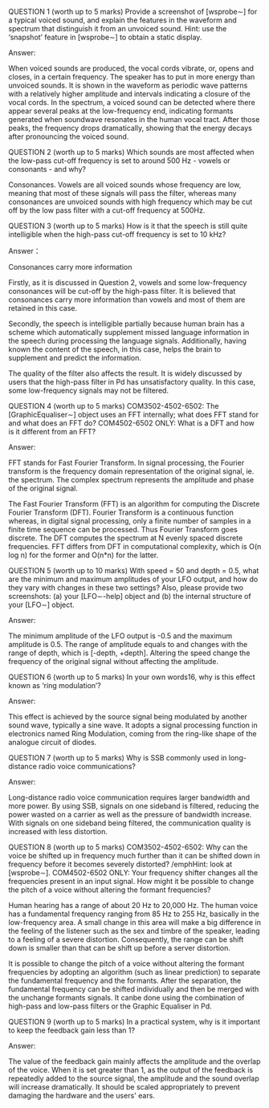 QUESTION 1 (worth up to 5 marks)
Provide a screenshot of [wsprobe∼] for a typical voiced sound, and explain the features
in the waveform and spectrum that distinguish it from an unvoiced sound. Hint: use the
‘snapshot’ feature in [wsprobe∼] to obtain a static display.

Answer:

When voiced sounds are produced, the vocal cords vibrate, or, opens and closes, in a certain frequency. The speaker has to put in more energy than unvoiced sounds. It is shown in the waveform as periodic wave patterns with a relatively higher amplitude and intervals indicating a closure of the vocal cords. In the spectrum, a voiced sound can be detected where there appear several peaks at the low-frequency end, indicating formants generated when soundwave resonates in the human vocal tract. After those peaks, the frequency drops dramatically, showing that the energy decays after pronouncing the voiced sound.

QUESTION 2 (worth up to 5 marks)
Which sounds are most affected when the low-pass cut-off frequency is set to around 500
Hz - vowels or consonants - and why?

Consonances. Vowels are all voiced sounds whose frequency are low, meaning that most of these signals will pass the filter, whereas many consonances are unvoiced sounds with high frequency which may be cut off by the low pass filter with a cut-off frequency at 500Hz.

QUESTION 3 (worth up to 5 marks)
How is it that the speech is still quite intelligible when the high-pass cut-off frequency is set to 10 kHz?

Answer：

Consonances carry more information 

Firstly, as it is discussed in Question 2, vowels and some low-frequency consonances will be cut-off by the high-pass filter. It is believed that consonances carry more information than vowels and most of them are retained in this case.

Secondly, the speech is intelligible partially because human brain has a scheme which automatically supplement missed language information in the speech during processing the language signals. Additionally, having known the content of the speech, in this case,  helps the brain to supplement and predict the information.

The quality of the filter also affects the result. It is widely discussed by users that the high-pass filter in Pd has unsatisfactory quality. In this case, some low-frequency signals may not be filtered.

QUESTION 4 (worth up to 5 marks)
COM3502-4502-6502: The [GraphicEqualiser∼] object uses an FFT internally; what does FFT stand for and what does an FFT do?
COM4502-6502 ONLY: What is a DFT and how is it different from an FFT?

Answer: 

FFT stands for Fast Fourier Transform. In signal processing, the Fourier transform is the frequency domain representation of the original signal, ie. the spectrum. The complex spectrum represents the amplitude and phase of the original signal. 

The Fast Fourier Transform (FFT) is an algorithm for computing the Discrete Fourier Transform (DFT). Fourier Transform is a continuous function whereas, in digital signal processing, only a finite number of samples in a finite time sequence can be processed. Thus Fourier Transform goes discrete. The DFT computes the spectrum at N evenly spaced discrete frequencies. FFT differs from DFT in computational complexity, which is O(n log n) for the former and O(n*n) for the latter.



QUESTION 5 (worth up to 10 marks)
With speed = 50 and depth = 0.5, what are the minimum and maximum amplitudes of your LFO output, and how do they vary with changes in these two settings? Also, please provide two screenshots: (a) your [LFO∼-help] object and (b) the internal structure of your [LFO∼] object.

Answer:

The minimum amplitude of the LFO output  is -0.5 and the maximum amplitude is 0.5. The range of amplitude equals to and changes with the range of depth, which is [-depth, +depth]. Altering the speed change the frequency of the original signal without affecting the amplitude.

QUESTION 6 (worth up to 5 marks)
In your own words16, why is this effect known as ‘ring modulation’?

Answer:

This effect is achieved by the source signal being modulated by another sound wave, typically a sine wave. It adopts a signal processing function in electronics named Ring Modulation, coming from the ring-like shape of the analogue circuit of diodes.

QUESTION 7 (worth up to 5 marks)
Why is SSB commonly used in long-distance radio voice communications?

Answer:

Long-distance radio voice communication requires larger bandwidth and more power. By using SSB, signals on one sideband is filtered, reducing the power wasted on a carrier as well as the pressure of bandwidth increase. With signals on one sideband being filtered, the communication quality is increased with less distortion.

QUESTION 8 (worth up to 5 marks)
COM3502-4502-6502: Why can the voice be shifted up in frequency much further than it can be shifted down in frequency before it becomes severely distorted? /emphHint: look at [wsprobe∼].
COM4502-6502 ONLY: Your frequency shifter changes all the frequencies present in an input signal. How might it be possible to change the pitch of a voice without altering the formant frequencies?

Human hearing has a range of about 20 Hz to 20,000 Hz. The human voice has a fundamental frequency ranging from 85 Hz to 255 Hz, basically in the low-frequency area. A small change in this area will make a big difference in the feeling of the listener such as the sex and timbre of the speaker, leading to a feeling of a severe distortion. Consequently, the range can be shift down is smaller than that can be shift up before a server distortion.

It is possible to change the pitch of a voice without altering the formant frequencies by adopting an algorithm (such as linear prediction) to separate the fundamental frequency and the formants. After the separation, the fundamental frequency can be shifted individually and then be merged with the unchange formants signals. It canbe done using the combination of high-pass and low-pass filters or the Graphic Equaliser in Pd.

QUESTION 9 (worth up to 5 marks)
In a practical system, why is it important to keep the feedback gain less than 1?

Answer:

The value of the feedback gain mainly affects the amplitude and the overlap of the voice. When it is set greater than 1,  as the output of the feedback is repeatedly added to the source signal, the amplitude and the sound overlap will increase dramatically. It should be scaled appropriately to prevent damaging the hardware and the users' ears.